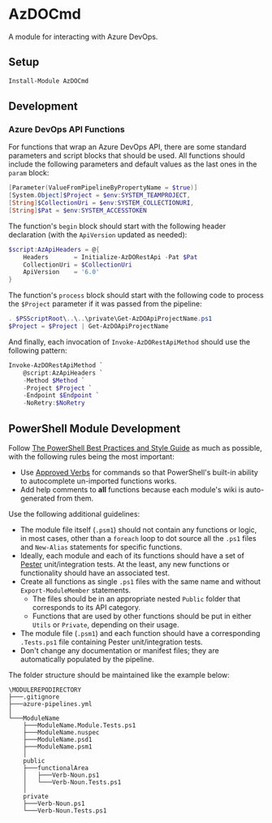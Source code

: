 # AzDOCmd

A module for interacting with Azure DevOps.

## Setup

```powershell
Install-Module AzDOCmd
```

## Development

### Azure DevOps API Functions

For functions that wrap an Azure DevOps API, there are some standard parameters and script blocks that should be used. All functions should include the following parameters and default values as the last ones in the `param` block:

```powershell
[Parameter(ValueFromPipelineByPropertyName = $true)]
[System.Object]$Project = $env:SYSTEM_TEAMPROJECT,
[String]$CollectionUri = $env:SYSTEM_COLLECTIONURI,
[String]$Pat = $env:SYSTEM_ACCESSTOKEN
```

The function's `begin` block should start with the following header declaration (with the `ApiVersion` updated as needed):

```powershell
$script:AzApiHeaders = @{
    Headers       = Initialize-AzDORestApi -Pat $Pat
    CollectionUri = $CollectionUri
    ApiVersion    = '6.0'
}
```

The function's `process` block should start with the following code to process the `$Project` parameter if it was passed from the pipeline:

```powershell
. $PSScriptRoot\..\..\private\Get-AzDOApiProjectName.ps1
$Project = $Project | Get-AzDOApiProjectName
```

And finally, each invocation of `Invoke-AzDORestApiMethod` should use the following pattern:

```powershell
Invoke-AzDORestApiMethod `
    @script:AzApiHeaders `
    -Method $Method `
    -Project $Project `
    -Endpoint $Endpoint `
    -NoRetry:$NoRetry
```

## PowerShell Module Development

Follow [The PowerShell Best Practices and Style Guide](https://poshcode.gitbooks.io/powershell-practice-and-style/) as much as possible, with the following rules being the most important:

- Use [Approved Verbs](https://docs.microsoft.com/en-us/powershell/scripting/developer/cmdlet/approved-verbs-for-windows-powershell-commands?view=powershell-5.1) for commands so that PowerShell's built-in ability to autocomplete un-imported functions works.
- Add help comments to **all** functions because each module's wiki is auto-generated from them.

Use the following additional guidelines:

- The module file itself (`.psm1`) should not contain any functions or logic, in most cases, other than a `foreach` loop to dot source all the `.ps1` files and `New-Alias` statements for specific functions.
- Ideally, each module and each of its functions should have a set of [Pester](https://github.com/pester/Pester) unit/integration tests. At the least, any new functions or functionality should have an associated test.
- Create all functions as single `.ps1` files with the same name and without `Export-ModuleMember` statements.
  - The files should be in an appropriate nested `Public` folder that corresponds to its API category.
  - Functions that are used by other functions should be put in either `Utils` or `Private`, depending on their usage.
- The module file (`.psm1`) and each function should have a corresponding `.Tests.ps1` file containing Pester unit/integration tests.
- Don't change any documentation or manifest files; they are automatically populated by the pipeline.

The folder structure should be maintained like the example below:

```console
\MODULEREPODIRECTORY
├───.gitignore
├───azure-pipelines.yml
│
└───ModuleName
    ├───ModuleName.Module.Tests.ps1
    ├───ModuleName.nuspec
    ├───ModuleName.psd1
    ├───ModuleName.psm1
    │
    public
    ├───functionalArea
    │   ├───Verb-Noun.ps1
    │   └───Verb-Noun.Tests.ps1
    │
    private
    ├───Verb-Noun.ps1
    └───Verb-Noun.Tests.ps1
```
